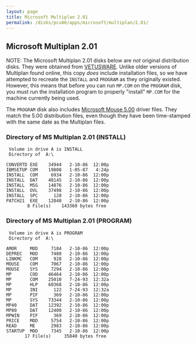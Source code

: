```yaml
---
layout: page
title: Microsoft Multiplan 2.01
permalink: /disks/pcx86/apps/microsoft/multiplan/2.01/
---
```


Microsoft Multiplan 2.01
------------------------

NOTE: The Microsoft Multiplan 2.01 disks below are *not* original distribution disks.  They were obtained from
[VETUSWARE](https://vetusware.com/download/Multiplan%20Version%202/?id=5148).  Unlike older versions of Multiplan
found online, this copy *does* include installation files, so we have attempted to recreate the `INSTALL` and
`PROGRAM` as they originally existed.  However, this means that before you can run `MP.COM` on the `PROGRAM` disk,
you must run the installation program to properly "install" `MP.COM` for the machine currently being used.

The `PROGRAM` disk also includes [Microsoft Mouse 5.00](/disks/pcx86/tools/microsoft/mouse/5.00/) driver files.
They match the 5.00 distribution files, even though they have been time-stamped with the same date as the Multiplan
files.

### Directory of MS Multiplan 2.01 (INSTALL)

	 Volume in drive A is INSTALL    
	 Directory of  A:\

	CONVERTD EXE    34944   2-10-86  12:00p
	IBMSETUP COM    19808   1-05-87   4:24p
	INSTALL  COM     6934   2-10-86  12:00p
	INSTALL  DAT    48145   2-10-86  12:00p
	INSTALL  MSG    14876   2-10-86  12:00p
	INSTALL  OVL    37498   2-10-86  12:00p
	INSTALL  SPC      128   2-10-86  12:00p
	PATCH21  EXE    12040   2-10-86  12:00p
	        8 File(s)    143360 bytes free

### Directory of MS Multiplan 2.01 (PROGRAM)

	 Volume in drive A is PROGRAM    
	 Directory of  A:\

	AMOR     MOD     7184   2-10-86  12:00p
	DEPREC   MOD     7480   2-10-86  12:00p
	LINKMC   COM      928   2-10-86  12:00p
	MOUSE    COM     7067   2-10-86  12:00p
	MOUSE    SYS     7294   2-10-86  12:00p
	MP       COD    46464   2-10-86  12:00p
	MP       COM    25010   7-24-93  12:32a
	MP       HLP    60368   2-10-86  12:00p
	MP       INI      122   7-24-93  12:32a
	MP       PIF      369   2-10-86  12:00p
	MP       SYS    73344   2-10-86  12:00p
	MP40     DAT    12392   2-10-86  12:00p
	MP80     DAT    12400   2-10-86  12:00p
	MPWIN    PIF      369   2-10-86  12:00p
	PRICE    MOD     5754   2-10-86  12:00p
	READ     ME      2983   2-10-86  12:00p
	STARTUP  MOD     7345   2-10-86  12:00p
	       17 File(s)     35840 bytes free
